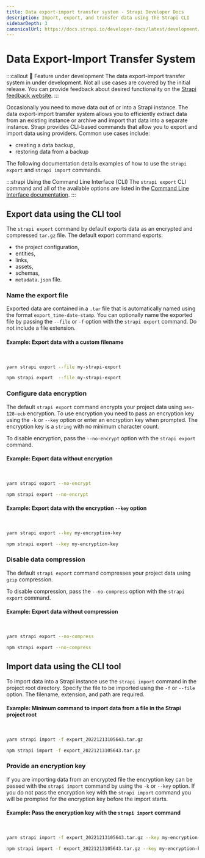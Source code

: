 ```yaml
---
title: Data export-import transfer system - Strapi Developer Docs
description: Import, export, and transfer data using the Strapi CLI
sidebarDepth: 3
canonicalUrl: https://docs.strapi.io/developer-docs/latest/development/export-import.html
---
```


# Data Export-Import Transfer System <BetaBadge />

:::callout 🚧 Feature under development
The data export-import transfer system in under development. Not all use cases are covered by the initial release. You can provide feedback about desired functionality on the [Strapi feedback website](feedback.strapi.io).
:::

Occasionally you need to move data out of or into a Strapi instance. The data export-import transfer system allows you to efficiently extract data from an existing instance or archive and import that data into a separate instance. Strapi provides CLI-based commands that allow you to export and import data using providers. Common use cases include:

- creating a data backup,
- restoring data from a backup
<!-- transferring data between environments such as staging and production,
 moving assets from one hosting solution to another, such as locally hosted to an S3 bucket. -->

 The following documentation details examples of how to use the `strapi export` and `strapi import` commands.

:::strapi Using the Command Line Interface (CLI)
The `strapi export` CLI command and all of the available options are listed in the [Command Line Interface documentation](/developer-docs/latest/developer-resources/cli/CLI#strapi-export.md).
:::

## Export data using the CLI tool

The `strapi export` command by default exports data as an encrypted and compressed `tar.gz` file. The default export command exports:

- the project configuration,
- entities,
- links,
- assets,
- schemas,
- `metadata.json` file.

### Name the export file

Exported data are contained in a `.tar` file that is automatically named using the format `export_time-date-stamp`. You can optionally name the exported file by passing the `--file` or `-f` option with the `strapi export` command. Do not include a file extension.

#### Example: Export data with a custom filename
<br/>
<code-group>
<code-block title="YARN">

```bash
yarn strapi export --file my-strapi-export
```

</code-block>

<code-block title="NPM">

```bash
npm strapi export  --file my-strapi-export
```

</code-block>
</code-group>


### Configure data encryption

The default `strapi export` command encrypts your project data using `aes-128-ecb` encryption. To use encryption you need to pass an encryption key using the `-k` or `--key` option or enter an encryption key when prompted. The encryption key is a `string` with no minimum character count.

To disable encryption, pass the `--no-encrypt` option with the `strapi export` command.

#### Example: Export data without encryption
<br/>
<code-group>
<code-block title="YARN">

```bash
yarn strapi export --no-encrypt
```

</code-block>

<code-block title="NPM">

```bash
npm strapi export --no-encrypt
```

</code-block>
</code-group>

#### Example: Export data with the encryption `--key` option
<br/>
<code-group>
<code-block title="YARN">

```bash
yarn strapi export --key my-encryption-key
```

</code-block>

<code-block title="NPM">

```bash
npm strapi export --key my-encryption-key
```

</code-block>
</code-group>

### Disable data compression

The default `strapi export` command compresses your project data using `gzip` compression.

To disable compression, pass the `--no-compress` option with the `strapi export` command.

#### Example: Export data without compression
<br/>
<code-group>
<code-block title="YARN">

```bash
yarn strapi export --no-compress
```

</code-block>

<code-block title="NPM">

```bash
npm strapi export --no-compress
```

</code-block>
</code-group>

<!-- ### Declare the maximum file size

The default maximum size of each internal backup `jsonl` file is 256MB. To customize the maximum `jsonl` file size, pass the `--max-size-jsonl` option with the `strapi export` command.

#### Example: Set the maximum `jsonl` file size to 100MB
<br/>
<code-group>
<code-block title="YARN">

```bash
yarn strapi export --max-size-jsonl 100
```

</code-block>

<code-block title="NPM">

```bash
npm strapi export --max-size-jsonl 100
```

</code-block>
</code-group> -->

<!-- ### Exclude files -->

## Import data using the CLI tool

To import data into a Strapi instance use the `strapi import` command in the project root directory. Specify the file to be imported using the `-f` or `--file` option. The filename, extension, and path are required.
 
#### Example: Minimum command to import data from a file in the Strapi project root
<br/>
<code-group>
<code-block title="YARN">

```bash
yarn strapi import -f export_20221213105643.tar.gz
```

</code-block>

<code-block title="NPM">

```bash
npm strapi import -f export_20221213105643.tar.gz
```

</code-block>
</code-group>

### Provide an encryption key

If you are importing data from an encrypted file the encryption key can be passed with the `strapi import` command by using the `-k` or `--key` option. If you do not pass the encryption key with the `strapi import` command you will be prompted for the encryption key before the import starts.

#### Example: Pass the encryption key with the `strapi import` command
<br/>
<code-group>
<code-block title="YARN">

```bash
yarn strapi import -f export_20221213105643.tar.gz --key my-encryption-key
```

</code-block>

<code-block title="NPM">

```bash
npm strapi import -f export_20221213105643.tar.gz --key my-encryption-key
```

</code-block>
</code-group>

<!-- ### Declare a conflict strategy

Currently, the default and only conflict strategy is `restore`, which deletes all of the data in your local Strapi instance and then loads the data from the imported file. You do not need to declare the `restore` value.

### Declare a version strategy

The `--versionStrategy` option specifies how strictly the imported file Strapi version and the local instance Strapi version must match. The available values are:

| value  | description                                                                                           |
|--------|-------------------------------------------------------------------------------------------------------|
| exact  | (Default) Strapi and plugin versions must match between source and destination                        |
| major  | major version must match                                                                              |
| minor  | minor and major version must match                                                                    |
| patch  | patch, minor, and major version must match (for example, rejects 4.1.1 vs 4.1.1-beta)                 |
| ignore | bypass version check                                                                                  |

### Declare a schema strategy

The `--schemaStrategy` option specifies how strictly the schemas must match between the source and destination. The available values are:

| value  | description                                                                                           |
|--------|-------------------------------------------------------------------------------------------------------|
| exact  | (Default) Schemas (content-types) must exactly match between source and destination.                            |
| strict | Allows differences between `private`, `required`, and `configurable` attributes. Schemas must exist and match in all other ways.                                                                            |

#### Example: Customized command to import data

The following code example imports the `export_20221213105643.tar.gz` file located in the instance root directory. It uses the `patch` version strategy and the `strict` schema strategy.

<code-group>
<code-block title="YARN">

```bash
yarn strapi import -f export_20221213105643.tar.gz --versionStrategy patch --schemaStrategy strict
```

</code-block>

<code-block title="NPM">

```bash
npm strapi import -f export_20221213105643.tar.gz --versionStrategy patch --schemaStrategy strict
```

</code-block>
</code-group>

::: -->
